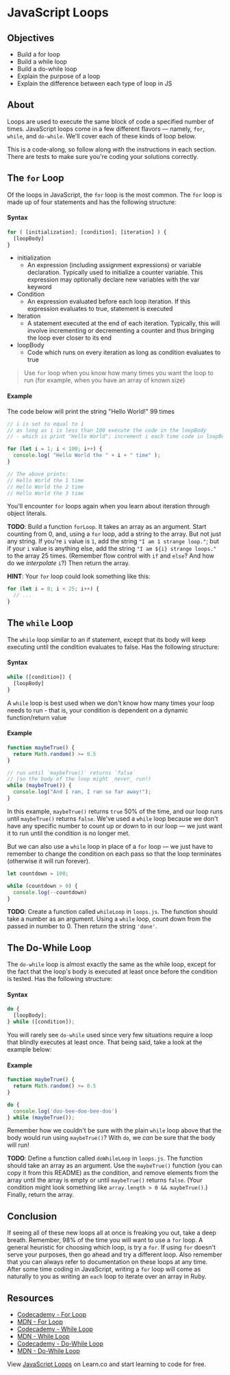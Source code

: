 # JavaScript Loops

## Objectives
- Build a for loop
- Build a while loop
- Build a do-while loop
- Explain the purpose of a loop
- Explain the difference between each type of loop in JS

## About

Loops are used to execute the same block of code a specified number of times. JavaScript loops come in a few different flavors — namely, `for`, `while`, and `do-while`. We'll cover each of these kinds of loop below.

This is a code-along, so follow along with the instructions in each section. There are tests to make sure you're coding your solutions correctly.

## The `for` Loop

Of the loops in JavaScript, the `for` loop is the most common. The `for` loop is made up of four statements and has the following structure:

#### Syntax

```javascript
for ( [initialization]; [condition]; [iteration] ) {
  [loopBody]
}
```

- initialization
  - An expression (including assignment expressions) or variable declaration. Typically used to initialize a counter variable. This expression may optionally declare new variables with the var keyword
- Condition
  - An expression evaluated before each loop iteration. If this expression evaluates to true, statement is executed
- Iteration
  - A statement executed at the end of each iteration. Typically, this will involve incrementing or decrementing a counter and thus bringing the loop ever closer to its end
- loopBody
  - Code which runs on every iteration as long as condition evaluates to true

> Use `for` loop when you know how many times you want the loop to run (for example, when you have an array of known size)

#### Example

The code below will print the string "Hello World!" 99 times

```javascript
// i is set to equal to 1
// as long as i is less than 100 execute the code in the loopBody
// - which is print "Hello World"; increment i each time code in loopBody is executed

for (let i = 1; i < 100; i++) {
  console.log( "Hello World the " + i + " time" );
}

// The above prints:
// Hello World the 1 time
// Hello World the 2 time
// Hello World the 3 time
```

You'll encounter `for` loops again when you learn about iteration through object literals.

**TODO**: Build a function `forLoop`. It takes an array as an argument. Start counting from 0, and, using a `for` loop, add a string to the array. But not just any string. If you're `i` value is `1`, add the string `"I am 1 strange loop."`; but if your `i` value is anything else, add the string `"I am ${i} strange loops."` to the array 25 times. (Remember flow control with `if` and `else`? And how do we _interpolate_ `i`?) Then return the array.

**HINT**: Your `for` loop could look something like this:

``` javascript
for (let i = 0; i < 25; i++) {
  // ...
}
```

## The `while` Loop

The `while` loop similar to an if statement, except that its body will keep executing until the condition evaluates to false. Has the following structure:

#### Syntax

```javascript
while ([condition]) {
  [loopBody]
}
```

 A `while` loop is best used when we don't know how many times your loop needs to run - that is, your condition is dependent on a dynamic function/return value

#### Example

```javascript
function maybeTrue() {
  return Math.random() >= 0.5
}

// run until `maybeTrue()` returns `false`
// (so the body of the loop might _never_ run!)
while (maybeTrue()) {
  console.log("And I ran, I ran so far away!");
}
```

In this example, `maybeTrue()` returns `true` 50% of the time, and our loop runs until `maybeTrue()` returns `false`. We've used a `while` loop because we don't have any specific number to count up or down to in our loop — we just want it to run until the condition is no longer met.

But we can also use a `while` loop in place of a `for` loop — we just have to remember to change the condition on each pass so that the loop terminates (otherwise it will run forever).

``` javascript
let countdown = 100;

while (countdown > 0) {
  console.log(--countdown)
}
```

**TODO**: Create a function called `whileLoop` in `loops.js`. The function should take a number as an argument. Using a `while` loop, count down from the passed in number to 0. Then return the string `'done'`.

## The Do-While Loop

The `do-while` loop is almost exactly the same as the while loop, except for the fact that the loop's body is executed at least once before the condition is tested. Has the following structure:

#### Syntax

```javascript
do {
  [loopBody];
} while ([condition]);
```

You will rarely see `do-while` used since very few situations require a loop that blindly executes at least once. That being said, take a look at the example below:

#### Example

```javascript
function maybeTrue() {
  return Math.random() >= 0.5
}

do {
  console.log('doo-bee-doo-bee-doo')
} while (maybeTrue());
```

Remember how we couldn't be sure with the plain `while` loop above that the body would run using `maybeTrue()`? With `do`, we _can_ be sure that the body will run!

**TODO**: Define a function called `doWhileLoop` in `loops.js`. The function should take an array as an argument. Use the `maybeTrue()` function (you can copy it from this README) as the condition, and remove elements from the array until the array is empty or until `maybeTrue()` returns `false`. (Your condition might look something like `array.length > 0 && maybeTrue()`.) Finally, return the array.

## Conclusion

If seeing all of these new loops all at once is freaking you out, take a deep breath. Remember, 98% of the time you will want to use a `for` loop. A general heuristic for choosing which loop, is try a `for`. If using `for` doesn't serve your purposes, then go ahead and try a different loop. Also remember that you can always refer to documentation on these loops at any time. After some time coding in JavaScript, writing a `for` loop will come as naturally to you as writing an `each` loop to iterate over an array in Ruby.

## Resources

* [Codecademy - For Loop](http://www.codecademy.com/glossary/javascript/loops#for-loops)
* [MDN - For Loop](https://developer.mozilla.org/en-US/docs/Web/JavaScript/Reference/Statements/for)
* [Codecademy - While Loop](http://www.codecademy.com/glossary/javascript/loops#while-loops)
* [MDN - While Loop](https://developer.mozilla.org/en-US/docs/Web/JavaScript/Reference/Statements/while)
* [Codecademy - Do-While Loop](http://www.codecademy.com/glossary/javascript/loops#do-while-loops)
* [MDN - Do-While Loop](https://developer.mozilla.org/en-US/docs/Web/JavaScript/Reference/Statements/do...while)

<p data-visibility="hidden">View <a href="https://learn.co/lessons/intro-to-looping.js" title="JavaScript Loops">JavaScript Loops</a> on Learn.co and start learning to code for free.</p>
